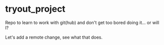 tryout_project
==============

Repo to learn to work with git(hub) and don't get too bored doing it... or will I?

Let's add a remote change, see what that does.
